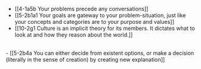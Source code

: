 - [[4-1a5b Your problems precede any conversations]]
- [[5-2b1a1 Your goals are gateway to your problem-situation, just like your concepts and categories are to your purpose and values]]
- [[10-2g1 Culture is an implicit theory for its members. It dictates what to look at and how they reason about the world.]]
<br>
- [[5-2b4a You can either decide from existent options, or make a decision (literally in the sense of creation) by creating new explanation]]
